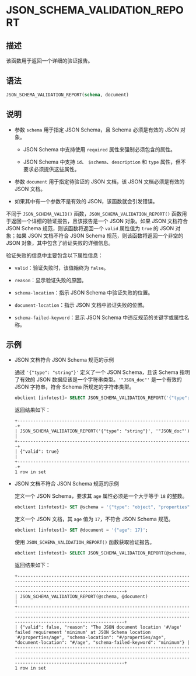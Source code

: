 # JSON_SCHEMA_VALIDATION_REPORT

## 描述

该函数用于返回一个详细的验证报告。

## 语法

```sql
JSON_SCHEMA_VALIDATION_REPORT(schema, document)
```

## 说明

* 参数 `schema` 用于指定 JSON Schema，且 Schema 必须是有效的 JSON 对象。

  * JSON Schema 中支持使用 `required` 属性来强制必须包含的属性。

  * JSON Schema 中支持 `id`、 `$schema`、`description` 和 `type` 属性，但不要求必须提供这些属性。

* 参数 `document` 用于指定待验证的 JSON 文档，该 JSON 文档必须是有效的 JSON 文档。

* 如果其中有一个参数不是有效的 JSON，该函数就会引发错误。

不同于 `JSON_SCHEMA_VALID()` 函数，`JSON_SCHEMA_VALIDATION_REPORT()` 函数用于返回一个详细的验证报告，且该报告是一个 JSON 对象。如果 JSON 文档符合 JSON Schema 规范，则该函数将返回一个 `valid` 属性值为 `true` 的 JSON 对象；如果 JSON 文档不符合 JSON Schema 规范，则该函数将返回一个非空的 JSON 对象，其中包含了验证失败的详细信息。

验证失败的信息中主要包含以下属性信息：

* `valid`：验证失败时，该值始终为 `false`。

* `reason`：显示验证失败的原因。

* `schema-location`：指示 JSON Schema 中验证失败的位置。

* `document-location`：指示 JSON 文档中验证失败的位置。

* `schema-failed-keyword`：显示 JSON Schema 中违反规范的关键字或属性名称。

## 示例

* JSON 文档符合 JSON Schema 规范的示例

   通过 `'{"type": "string"}'` 定义了一个 JSON Schema，且该 Schema 指明了有效的 JSON 数据应该是一个字符串类型。`'"JSON_doc"'` 是一个有效的 JSON 字符串，符合 Schema 所规定的字符串类型。

   ```sql
   obclient [infotest]> SELECT JSON_SCHEMA_VALIDATION_REPORT('{"type": "string"}', '"JSON_doc"');
   ```

   返回结果如下：

   ```shell
   +-------------------------------------------------------------------+
   | JSON_SCHEMA_VALIDATION_REPORT('{"type": "string"}', '"JSON_doc"') |
   +-------------------------------------------------------------------+
   | {"valid": true}                                                   |
   +-------------------------------------------------------------------+
   1 row in set
   ```

* JSON 文档不符合 JSON Schema 规范的示例

   定义一个 JSON Schema，要求其 `age` 属性必须是一个大于等于 `18` 的整数。

   ```sql
   obclient [infotest]> SET @schema = '{"type": "object", "properties": {"age": {"type": "integer", "minimum": 18}}, "required": ["age"]}';
   ```

   定义一个 JSON 文档，其 `age` 值为 `17`，不符合 JSON Schema 规范。

   ```sql
   obclient [infotest]> SET @document = '{"age": 17}';
   ```

   使用 `JSON_SCHEMA_VALIDATION_REPORT()` 函数获取验证报告。

   ```sql
   obclient [infotest]> SELECT JSON_SCHEMA_VALIDATION_REPORT(@schema, @document);
   ```

   返回结果如下：

   ```shell
   +--------------------------------------------------------------------------------------------------------------------------------------------------------------------------------------------------------------------------------------------------+
   | JSON_SCHEMA_VALIDATION_REPORT(@schema, @document)                                                                                                                                                                                                |
   +--------------------------------------------------------------------------------------------------------------------------------------------------------------------------------------------------------------------------------------------------+
   | {"valid": false, "reason": "The JSON document location '#/age' failed requirement 'minimum' at JSON Schema location '#/properties/age", "schema-location": "#/properties/age", "document-location": "#/age", "schema-failed-keyword": "minimum"} |
   +--------------------------------------------------------------------------------------------------------------------------------------------------------------------------------------------------------------------------------------------------+
   1 row in set
   ```

